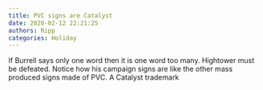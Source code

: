```yaml
---
title: PVC signs are Catalyst
date: 2020-02-12 22:21:25
authors: Ripp
categories: Holiday
---
```


 If Burrell says only one word then it is one word too many.
Hightower must be defeated.   Notice how his campaign signs are like the other mass produced signs made of PVC.  A Catalyst trademark